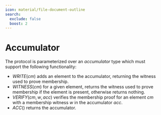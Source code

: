 ```yaml
---
icon: material/file-document-outline
search:
  exclude: false
  boost: 2
---
```


# Accumulator

The protocol is parameterized over an _accumulator_ type which must support the following functionality:

- $WRITE(cm)$ adds an element to the accumulator, returning the witness used to prove membership.
- $WITNESS(cm)$ for a given element, returns the witness used to prove membership if the element is present, otherwise returns nothing.
- $VERIFY(cm, w, acc)$ verifies the membership proof for an element $cm$ with a membership witness $w$ in the accumulator $acc$.
- $ACC()$ returns the accumulator.
